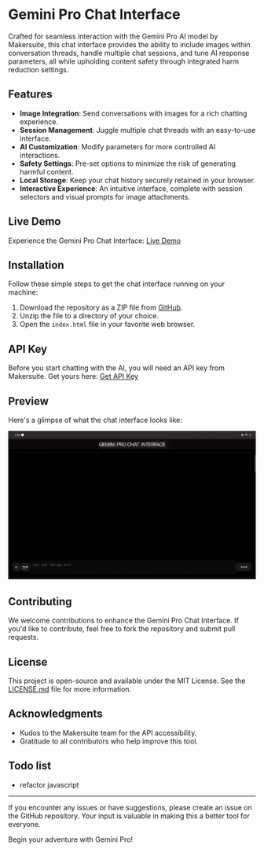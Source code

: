 # Gemini Pro Chat Interface

Crafted for seamless interaction with the Gemini Pro AI model by Makersuite, this chat interface provides the ability to include images within conversation threads, handle multiple chat sessions, and tune AI response parameters, all while upholding content safety through integrated harm reduction settings.

## Features

- **Image Integration**: Send conversations with images for a rich chatting experience.
- **Session Management**: Juggle multiple chat threads with an easy-to-use interface.
- **AI Customization**: Modify parameters for more controlled AI interactions.
- **Safety Settings**: Pre-set options to minimize the risk of generating harmful content.
- **Local Storage**: Keep your chat history securely retained in your browser.
- **Interactive Experience**: An intuitive interface, complete with session selectors and visual prompts for image attachments.

## Live Demo

Experience the Gemini Pro Chat Interface: [Live Demo](https://geminihzhui.vercel.app/)

## Installation

Follow these simple steps to get the chat interface running on your machine:

1. Download the repository as a ZIP file from [GitHub](https://github.com/hihumanzone/Gemini-Pro-Chat-Interface).
2. Unzip the file to a directory of your choice.
3. Open the `index.html` file in your favorite web browser.

## API Key

Before you start chatting with the AI, you will need an API key from Makersuite. Get yours here: [Get API Key](https://makersuite.google.com/app/apikey)

## Preview

Here's a glimpse of what the chat interface looks like:

![Gemini Chat Interface GIF](./img/ss2.gif)

## Contributing

We welcome contributions to enhance the Gemini Pro Chat Interface. If you'd like to contribute, feel free to fork the repository and submit pull requests.

## License

This project is open-source and available under the MIT License. See the [LICENSE.md](LICENSE.md) file for more information.

## Acknowledgments

- Kudos to the Makersuite team for the API accessibility.
- Gratitude to all contributors who help improve this tool.

## Todo list
- refactor javascript

---

If you encounter any issues or have suggestions, please create an issue on the GitHub repository. Your input is valuable in making this a better tool for everyone.

Begin your adventure with Gemini Pro!

